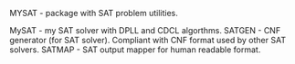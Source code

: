 MYSAT - package with SAT problem utilities.

MySAT - my SAT solver with DPLL and CDCL algorthms.
SATGEN - CNF generator (for SAT solver). Compliant with CNF format used by other SAT solvers.
SATMAP - SAT output mapper for human readable format.
